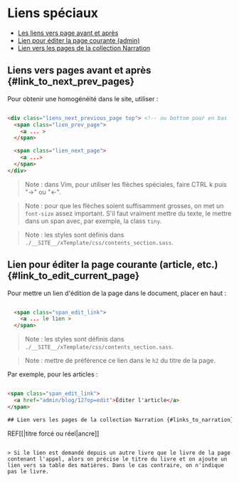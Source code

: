 # Liens spéciaux

* [Les liens vers page avant et après](#link_to_next_prev_pages)
* [Lien pour éditer la page courante (admin)](#link_to_edit_current_page)
* [Lien vers les pages de la collection Narration](#links_to_narration)

## Liens vers pages avant et après {#link_to_next_prev_pages}

Pour obtenir une homogénéité dans le site, utiliser :

```html

<div class="liens_next_previous_page top"> <!-- ou bottom pour en bas -->
  <span class="lien_prev_page">
    <a ... >
  </span>

  <span class="lien_next_page">
    <a ...>
  </span>
</div>

```

> Note : dans Vim, pour utiliser les flèches spéciales, faire CTRL k puis "->" ou "<-".

> Note : pour que les flèches soient suffisamment grosses, on met un `font-size` assez important. S'il faut vraiment mettre du texte, le mettre dans un span avec, par exemple, la class `tiny`.

> Note : les styles sont définis dans `./__SITE__/xTemplate/css/contents_section.sass`.

## Lien pour éditer la page courante (article, etc.) {#link_to_edit_current_page}

Pour mettre un lien d'édition de la page dans le document, placer en haut :
```html

  <span class="span_edit_link">
    <a ... le lien >
  </span>

```

> Note : les styles sont définis dans `./__SITE__/xTemplate/css/contents_section.sass`.

> Note : mettre de préférence ce lien dans le `h2` du titre de la page.

Par exemple, pour les articles :

```html

<span class="span_edit_link">
  <a href="admin/blog/12?op=edit">Éditer l'article</a>
</span>

## Lien vers les pages de la collection Narration {#links_to_narration}

```

REF[<ID page>[|titre forcé ou réel|ancre]]

```

> Si le lien est demandé depuis un autre livre que le livre de la page contenant l'appel, alors on précise le titre du livre et on ajoute un lien vers sa table des matières. Dans le cas contraire, on n'indique pas le livre.
